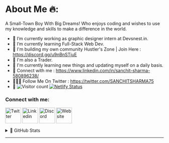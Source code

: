 # About Me 🔥:


A Small-Town Boy With Big Dreams!
Who enjoys coding and wishes to use my knowledge and skills to make a difference in the world.

- 🔭 I’m currently working as graphic designer intern at Devsnest.in.
- 🌱 I’m currently learning Full-Stack Web Dev.
- 🚀 I'm building my own community Hustler's Zone | Join Here : https://discord.gg/u9nBnSTjuE
- 💸 I'm also a Trader.
- 🚀 I'm currently learning new things and updating myself on a daily basis.
- 🚀 Connect with me : https://www.linkedin.com/in/sanchit-sharma-580896238/
- 🙋🏻‍♂️ Follow Me On Twitter : https://twitter.com/SANCHITSHARMA75
- 🚀 ![Visitor count](https://visitor-badge.laobi.icu/badge?page_id=Sanchitsharma2005.Sanchitsharma2005) [![Netlify Status](https://api.netlify.com/api/v1/badges/b17d2498-6c8b-4aa8-875c-8ef606ac0fb8/deploy-status)](https://app.netlify.com/sites/sanchitsharma/deploys)

<!-- <div align = "right">
  
![myfile](https://media.giphy.com/media/KpKayhnOiSw4o/giphy.gif)

</div> -->

<h3 align="left">Connect with me:</h3>
<p align="left">
<a href="https://twitter.com/SANCHITSHARMA75" target="_blank"><img align="center" src="https://img.icons8.com/fluency/344/twitter.png" alt="Twitter" height="50" width="50" /></a>
<a href="https://www.linkedin.com/in/sanchit-sharma-580896238/" target="_blank"><img align="center" src="https://img.icons8.com/color/344/linkedin.png" alt="Linkedin" height="50" width="50" /></a>
<a href="https://discord.gg/u9nBnSTjuE" target="_blank"><img align="center" src="https://img.icons8.com/color/344/discord-new-logo.png" alt="Discord" height="50" width="50" /></a>
<a href="https://sanchitsharma.netlify.app" target="blank_"><img align="center" src="https://img.icons8.com/fluency/344/domain.png" alt="Website" height="50" width="50" /></a>
</p>


<details>
  <summary>💯 GitHub Stats</summary>
  <br>
<div align = "center">


[![GitHub Streak](https://github-readme-streak-stats.herokuapp.com/?user=Sanchitsharma2005&theme=dark)](https://git.io/streak-stats)

<a href="https://github.com/Sanchitsharma2005/github-readme-activity-graph"><img alt="Sanchit's Activity Graph" src="https://activity-graph.herokuapp.com/graph?username=Sanchitsharma2005&bg_color=0D1117&color=5BCDEC&line=5BCDEC&point=FFFFFF&hide_border=true" /></a>
</div>
</details>
<hr>

<br>
